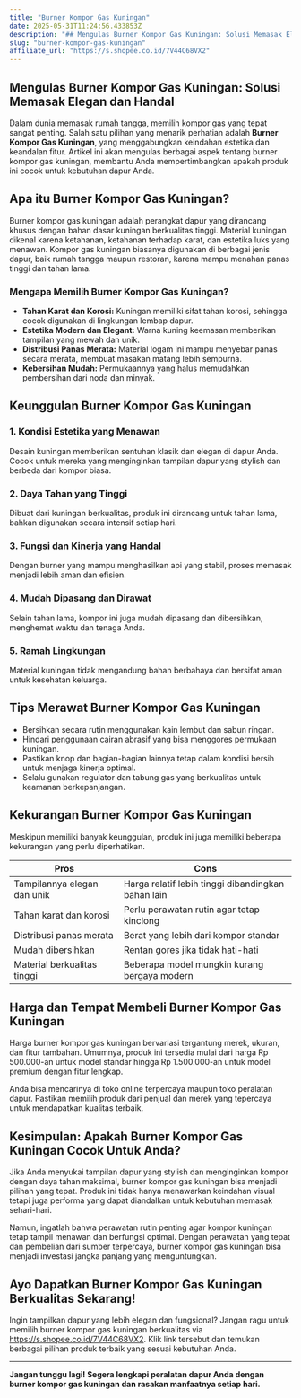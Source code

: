 ```yaml
---
title: "Burner Kompor Gas Kuningan"
date: 2025-05-31T11:24:56.433853Z
description: "## Mengulas Burner Kompor Gas Kuningan: Solusi Memasak Elegan dan Handal..."
slug: "burner-kompor-gas-kuningan"
affiliate_url: "https://s.shopee.co.id/7V44C68VX2"
---
```

## Mengulas Burner Kompor Gas Kuningan: Solusi Memasak Elegan dan Handal

Dalam dunia memasak rumah tangga, memilih kompor gas yang tepat sangat penting. Salah satu pilihan yang menarik perhatian adalah **Burner Kompor Gas Kuningan**, yang menggabungkan keindahan estetika dan keandalan fitur. Artikel ini akan mengulas berbagai aspek tentang burner kompor gas kuningan, membantu Anda mempertimbangkan apakah produk ini cocok untuk kebutuhan dapur Anda.

## Apa itu Burner Kompor Gas Kuningan?

Burner kompor gas kuningan adalah perangkat dapur yang dirancang khusus dengan bahan dasar kuningan berkualitas tinggi. Material kuningan dikenal karena ketahanan, ketahanan terhadap karat, dan estetika luks yang menawan. Kompor gas kuningan biasanya digunakan di berbagai jenis dapur, baik rumah tangga maupun restoran, karena mampu menahan panas tinggi dan tahan lama.

### Mengapa Memilih Burner Kompor Gas Kuningan?

- **Tahan Karat dan Korosi:** Kuningan memiliki sifat tahan korosi, sehingga cocok digunakan di lingkungan lembap dapur.
- **Estetika Modern dan Elegant:** Warna kuning keemasan memberikan tampilan yang mewah dan unik.
- **Distribusi Panas Merata:** Material logam ini mampu menyebar panas secara merata, membuat masakan matang lebih sempurna.
- **Kebersihan Mudah:** Permukaannya yang halus memudahkan pembersihan dari noda dan minyak.

## Keunggulan Burner Kompor Gas Kuningan

### 1. Kondisi Estetika yang Menawan

Desain kuningan memberikan sentuhan klasik dan elegan di dapur Anda. Cocok untuk mereka yang menginginkan tampilan dapur yang stylish dan berbeda dari kompor biasa.

### 2. Daya Tahan yang Tinggi

Dibuat dari kuningan berkualitas, produk ini dirancang untuk tahan lama, bahkan digunakan secara intensif setiap hari.

### 3. Fungsi dan Kinerja yang Handal

Dengan burner yang mampu menghasilkan api yang stabil, proses memasak menjadi lebih aman dan efisien.

### 4. Mudah Dipasang dan Dirawat

Selain tahan lama, kompor ini juga mudah dipasang dan dibersihkan, menghemat waktu dan tenaga Anda.

### 5. Ramah Lingkungan

Material kuningan tidak mengandung bahan berbahaya dan bersifat aman untuk kesehatan keluarga.

## Tips Merawat Burner Kompor Gas Kuningan

- Bersihkan secara rutin menggunakan kain lembut dan sabun ringan.
- Hindari penggunaan cairan abrasif yang bisa menggores permukaan kuningan.
- Pastikan knop dan bagian-bagian lainnya tetap dalam kondisi bersih untuk menjaga kinerja optimal.
- Selalu gunakan regulator dan tabung gas yang berkualitas untuk keamanan berkepanjangan.

## Kekurangan Burner Kompor Gas Kuningan

Meskipun memiliki banyak keunggulan, produk ini juga memiliki beberapa kekurangan yang perlu diperhatikan.

| Pros                                                    | Cons                                               |
|---------------------------------------------------------|----------------------------------------------------|
| Tampilannya elegan dan unik                             | Harga relatif lebih tinggi dibandingkan bahan lain|
| Tahan karat dan korosi                                 | Perlu perawatan rutin agar tetap kinclong        |
| Distribusi panas merata                                | Berat yang lebih dari kompor standar              |
| Mudah dibersihkan                                      | Rentan gores jika tidak hati-hati                  |
| Material berkualitas tinggi                            | Beberapa model mungkin kurang bergaya modern     |

## Harga dan Tempat Membeli Burner Kompor Gas Kuningan

Harga burner kompor gas kuningan bervariasi tergantung merek, ukuran, dan fitur tambahan. Umumnya, produk ini tersedia mulai dari harga Rp 500.000-an untuk model standar hingga Rp 1.500.000-an untuk model premium dengan fitur lengkap.

Anda bisa mencarinya di toko online terpercaya maupun toko peralatan dapur. Pastikan memilih produk dari penjual dan merek yang tepercaya untuk mendapatkan kualitas terbaik.

## Kesimpulan: Apakah Burner Kompor Gas Kuningan Cocok Untuk Anda?

Jika Anda menyukai tampilan dapur yang stylish dan menginginkan kompor dengan daya tahan maksimal, burner kompor gas kuningan bisa menjadi pilihan yang tepat. Produk ini tidak hanya menawarkan keindahan visual tetapi juga performa yang dapat diandalkan untuk kebutuhan memasak sehari-hari.

Namun, ingatlah bahwa perawatan rutin penting agar kompor kuningan tetap tampil menawan dan berfungsi optimal. Dengan perawatan yang tepat dan pembelian dari sumber terpercaya, burner kompor gas kuningan bisa menjadi investasi jangka panjang yang menguntungkan.

## Ayo Dapatkan Burner Kompor Gas Kuningan Berkualitas Sekarang!

Ingin tampilkan dapur yang lebih elegan dan fungsional? Jangan ragu untuk memilih burner kompor gas kuningan berkualitas via https://s.shopee.co.id/7V44C68VX2. Klik link tersebut dan temukan berbagai pilihan produk terbaik yang sesuai kebutuhan Anda.

---

**Jangan tunggu lagi! Segera lengkapi peralatan dapur Anda dengan burner kompor gas kuningan dan rasakan manfaatnya setiap hari.**